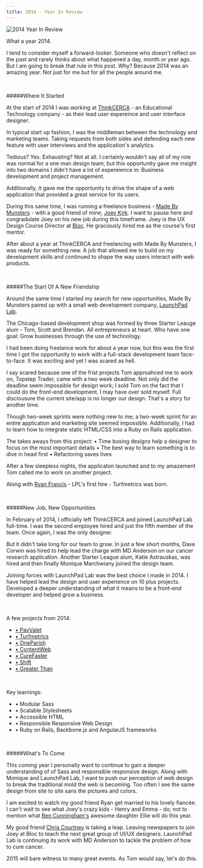 ```yaml
---
title: 2014 - Year In Review
---
```


<img src="http://cl.ly/Z4Ja/2014-year-in-review-img.jpg" class="post-img" alt="2014 Year In Review">

What a year 2014.

I tend to consider myself a forward-looker. Someone who doesn't reflect on the past and rarely thinks about what happened a day, month or year ago. But I am going to break that rule in this post. Why? Because 2014 was an amazing year. Not just for me but for all the people around me.

<br>

#####Where It Started

At the start of 2014 I was working at <a href="http://thinkcerca.com" class="blue-link" target="_blank">ThinkCERCA</a> - an Educational Technology company - as their lead user expereince and user interface designer.

In typical start up fashion, I was the middleman between the technology and marketing teams. Taking requests from both sides and defending each new feature with user interviews and the application's analytics.

Tedious? Yes. Exhausting? Not at all. I certainly wouldn't say all of my role was normal for a one man design team, but this opportunity gave me insight into two domains I didn't have a lot of expereience in: Business development and project management.

Additionally, it gave me the opportunity to drive the shape of a web application that provided a great service for its users.

During this same time, I was running a freelance business - <a href="http://madebymunsters.com" class="blue-link" target="_blank">Made By Munsters</a> - with a good friend of mine, <a href="https://twitter.com/joeykirk" class="blue-link" target="_blank">Joey Kirk</a>. I want to pause here and congradulate Joey on his new job during this timeframe. Joey is the UX Design Course Director at <a href="http://bloc.io" class="blue-link" target="_blank">Bloc</a>. He graciously hired me as the course's first mentor.

After about a year at ThinkCERCA and freelancing with Made By Munsters, I was ready for something new. A job that allowed me to build on my development skills and continued to shape the way users interact with web products.

<br>

#####The Start Of A New Friendship

Around the same time I started my search for new opportunities, Made By Munsters paired up with a small web development company, <a href="http://launchpadlab.com" class="blue-link" target="_blank">LaunchPad Lab</a>.

The Chicago-based development shop was formed by three Starter Leauge alum - Tom, Scott and Brendan. All entrepreneurs at heart. Who have one goal: Grow businesses through the use of technology.

I had been doing freelance work for about a year now, but this was the first time I got the opportunity to work with a full-stack development team face-to-face. It was exciting and yet I was scared as hell.

I say scared because one of the frist projects Tom approahced me to work on, Topstep Trader, came with a two week deadline. Not only did the deadline seem impossible for design work; I sold Tom on the fact that I could do the front-end development. I may have over sold myself. Full disclousure the current site/app is no longer our design. That's a story for another time.

Though two-week sprints were nothing new to me; a two-week sprint for an entire application and marketing site seemed impossible. Additionally, I had to learn how to integrate static HTML/CSS into a Ruby on Rails application.

The takes aways from this project:
  • Time boxing designs help a designer to focus on the most important details
  • The best way to learn something is to dive in head first
  • Refactoring saves lives

After a few sleepless nights, the applicaton launched and to my amazement Tom called me to work on another project.

Along with <a href="https://twitter.com/ryan_p_francis" class="blue-link" target="_blank">Ryan Francis</a> - LPL's first hire - Turfmetrics was born.

<br>

#####New Job, New Opportunities

In February of 2014, I officially left ThinkCERCA and joined LaunchPad Lab full-time. I was the second employee hired and just the fifth member of the team. Once again, I was the only designer.

But it didn't take long for our team to grow. In just a few short months, Dave Corwin was hired to help lead the charge with MD Anderson on our cancer research application. Another Starter League alum, Katie Astrauskas, was hired and then finally Monique Marchwiany joined the design team.

Joining forces with LaunchPad Lab was the best choice I made in 2014. I have helped lead the design and user experience on 10 plus projects. Developed a deeper understanding of what it means to be a front-end developer and helped grow a business.

<br>

A few projects from 2014:<br>
<ul>
  <li><a href="http://payvalet.io" class="blue-link" targer="_blank">• PayValet</a></li>
  <li><a href="http://turfmetrics.com" class="blue-link" targer="_blank">• Turfmetrics</a></li>
  <li><a href="http://OneParish.com" class="blue-link" targer="_blank">• OneParish</a></li>
  <li><a href="http://ContentWeb.com" class="blue-link" targer="_blank">• ContentWeb</a></li>
  <li><a href="http://Curefaster.com" class="blue-link" targer="_blank">• CureFaster</a></li>
  <li><a href="http://shiftwomen.com" class="blue-link" targer="_blank">• Shift</a></li>
  <li><a href="http://drinkgt.com" class="blue-link" targer="_blank">• Greater Than</a></li>
</ul>

<br>

Key learnings:
<ul>
  <li>• Modular Sass</li>
  <li>• Scalable Stylesheets</li>
  <li>• Accessible HTML</li>
  <li>• Responsible Responsive Web Design</li>
  <li>• Ruby on Rails, Backbone.js and AngularJS frameworks</li>
</ul>

<br>

#####What's To Come

This coming year I personally want to continue to gain a deeper understanding of of Sass and responsible responsive design. Along with Monique and LaunchPad Lab, I want to push our perception of web design to break the traditional mold the web is becoming. Too often I see the same design from site to site sans the pictures and colors.

I am excited to watch my good friend Ryan get married to his lovely fiancée. I can't wait to see what Joey's crazy kids - Henry and Emma - do; not to mention what <a href="https://twitter.com/bacunnin" class="blue-link" target="_blank">Ben Cunningham's</a> awesome daughter Ellie will do this year.

My good friend <a href="https://twitter.com/designhawg" class="blue-link" target="_blank">Chris Courtney</a> is taking a leap. Leaving newspapers to join Joey at Bloc to teach the next great group of UI/UX designers. LaunchPad Lab is continuing its work with MD Anderson to tackle the problem of how to cure cancer.

2015 will bare witness to many great events. As Tom would say, let's do this.